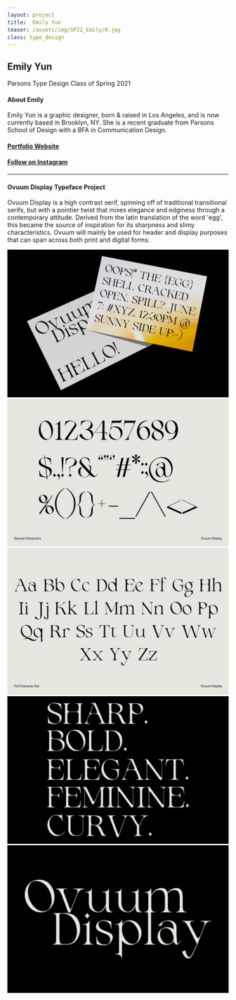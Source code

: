 ```yaml
---
layout: project
title:  Emily Yun
teaser: /assets/img/SP22_Emily/0.jpg
class: type_design
---
```

## Emily Yun ##
Parsons Type Design Class of Spring 2021

#### About Emily
Emily Yun is a graphic designer, born & raised in Los Angeles, and is now currently based in Brooklyn, NY. She is a recent graduate from Parsons School of Design with a BFA in Communication Design. 

#### [Portfolio Website](https://emilyyun.net/) ####
#### [Follow on Instagram](https://www.instagram.com/em__yun/)

---
#### Ovuum Display Typeface Project ####
Ovuum Display is a high contrast serif, spinning off of traditional transitional serifs, but with a pointier twist that mixes elegance and edginess through a contemporary attitude. Derived from the latin translation of the word 'egg', this became the source of inspiration for its sharpness and slimy characteristics. Ovuum will mainly be used for header and display purposes that can span across both print and digital forms.

![image1](/assets/img/SP22_Emily/1.jpg)
![image1](/assets/img/SP22_Emily/2.jpg)
![image1](/assets/img/SP22_Emily/3.jpg)
![image1](/assets/img/SP22_Emily/4.jpg)
![image1](/assets/img/SP22_Emily/5.jpg)